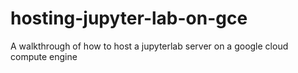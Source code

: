 # hosting-jupyter-lab-on-gce
A walkthrough of how to host a jupyterlab server on a google cloud compute engine
